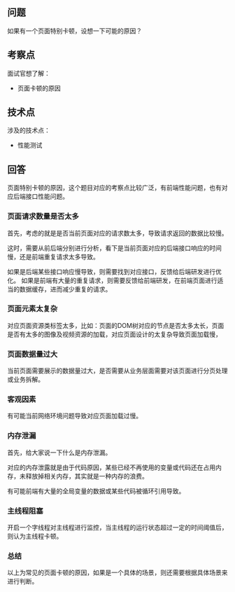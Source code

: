## 问题

如果有一个页面特别卡顿，设想一下可能的原因？

## 考察点
面试官想了解：
- 页面卡顿的原因

## 技术点
涉及的技术点：
- 性能测试


## 回答

页面特别卡顿的原因，这个题目对应的考察点比较广泛，有前端性能问题，也有对应后端接口性能问题。

### 页面请求数量是否太多

首先，考虑的就是是否当前页面对应的请求数太多，导致请求返回的数据比较慢。

这时，需要从前后端分别进行分析，看下是当前页面对应的后端接口响应的时间慢，还是前端重复请求太多导致。

如果是后端某些接口响应慢导致，则需要找到对应接口，反馈给后端研发进行优化。
如果是前端有大量的重复请求，则需要反馈给前端研发，在前端页面进行适当的数据缓存，进而减少重复的请求。


### 页面元素太复杂
对应页面资源类标签太多，比如：页面的DOM树对应的节点是否太多太长，页面是否有太多的图像及视频资源的加载，对应页面设计的太复杂导致页面加载慢，

### 页面数据量过大

当前页面需要展示的数据量过大，是否需要从业务层面需要对该页面进行分页处理或业务拆解。



### 客观因素
有可能当前网络环境问题导致对应页面加载过慢。
### 内存泄漏
首先，给大家说一下什么是内存泄漏。

对应的内存泄露就是由于代码原因，某些已经不再使用的变量或代码还在占用内存，未释放掉相关内存，其实就是一种内存的浪费。

有可能前端有大量的全局变量的数据或某些代码被循环引用导致。
### 主线程阻塞

开启一个字线程对主线程进行监控，当主线程的运行状态超过一定的时间阈值后，则认为主线程卡顿。


### 总结
以上为常见的页面卡顿的原因，如果是一个具体的场景，则还需要根据具体场景来进行判断。
